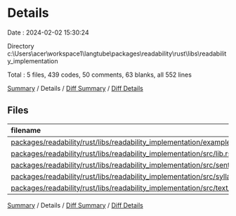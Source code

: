 # Details

Date : 2024-02-02 15:30:24

Directory c:\\Users\\acer\\workspace1\\langtube\\packages\\readability\\rust\\libs\\readability_implementation

Total : 5 files,  439 codes, 50 comments, 63 blanks, all 552 lines

[Summary](results.md) / Details / [Diff Summary](diff.md) / [Diff Details](diff-details.md)

## Files
| filename | language | code | comment | blank | total |
| :--- | :--- | ---: | ---: | ---: | ---: |
| [packages/readability/rust/libs/readability_implementation/example/src/main.rs](/packages/readability/rust/libs/readability_implementation/example/src/main.rs) | Rust | 13 | 32 | 8 | 53 |
| [packages/readability/rust/libs/readability_implementation/src/lib.rs](/packages/readability/rust/libs/readability_implementation/src/lib.rs) | Rust | 128 | 6 | 23 | 157 |
| [packages/readability/rust/libs/readability_implementation/src/sentence_tokenizer.rs](/packages/readability/rust/libs/readability_implementation/src/sentence_tokenizer.rs) | Rust | 91 | 12 | 8 | 111 |
| [packages/readability/rust/libs/readability_implementation/src/syllable_counter.rs](/packages/readability/rust/libs/readability_implementation/src/syllable_counter.rs) | Rust | 74 | 0 | 8 | 82 |
| [packages/readability/rust/libs/readability_implementation/src/text_metrics.rs](/packages/readability/rust/libs/readability_implementation/src/text_metrics.rs) | Rust | 133 | 0 | 16 | 149 |

[Summary](results.md) / Details / [Diff Summary](diff.md) / [Diff Details](diff-details.md)